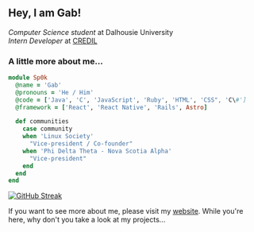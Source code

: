 <h2>Hey, I am Gab!</h2>
<p><em>Computer Science student</em> at Dalhousie University<br><em>Intern Developer</em> at <a href="https://credil.org/">CREDIL</a></p>

### A little more about me...
```ruby
module Sp0k
  @name = 'Gab'
  @pronouns = 'He / Him'
  @code = ['Java', 'C', 'JavaScript', 'Ruby', 'HTML', 'CSS", 'C\#']
  @framework = ['React', 'React Native', 'Rails', Astro]

  def communities
    case community
    when 'Linux Society'
      "Vice-president / Co-founder"
    when 'Phi Delta Theta - Nova Scotia Alpha'
      "Vice-president"
    end
  end
end
```
[![GitHub Streak](https://streak-stats.demolab.com?user=Sp0k&theme=highcontrast&hide_border=true&card_width=1000)](https://git.io/streak-stats)

If you want to see more about me, please visit my [website]('https://gabsavard.com'). While you're here, why don't you take a look at my projects...

